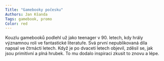 ```yaml
---
Title: "Gamebooky počesku"
Authors: Jan Kšanda
Tags: gamebook, promo
Color: red
---
```

Kouzlu gamebooků podlehl už jako teenager
v 90. letech, kdy hrály významnou roli
ve fantastické literatuře. Svá první nepublikovaná
díla napsal ve čtrnácti letech.
Když je po dvaceti letech objevil, zděsil se,
jak jsou primitivní a plná hrubek. To mu
dodalo inspiraci zkusit to znovu a lépe.
